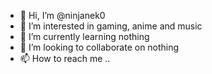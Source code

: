 - 👋 Hi, I’m @ninjanek0
- 👀 I’m interested in gaming, anime and music
- 🌱 I’m currently learning nothing
- 💞️ I’m looking to collaborate on nothing
- 📫 How to reach me ..

<!---
ninjanek0/ninjanek0 is a ✨ special ✨ repository because its `README.md` (this file) appears on your GitHub profile.
You can click the Preview link to take a look at your changes.
--->

